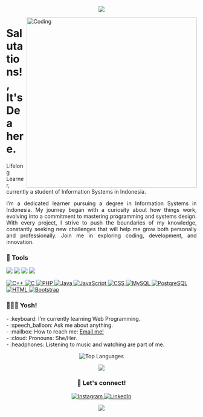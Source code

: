 <p align="center"> 
  <img src="https://capsule-render.vercel.app/api?text=Hi%20there%20👋,%20I'm%20Dea!🕹️&animation=fadeIn&type=waving&color=gradient&height=100"/> 
</p>

<img align="right" alt="Coding" width="450" src="https://github.com/Anmol-Baranwal/Cool-GIFs-For-GitHub/assets/74038190/f5d2d866-d25c-4873-8d82-425d2c62fc2e">

# <strong>Salutations!, It's Dea here.</strong>
Lifelong Learner, currently a student of Information Systems in Indonesia.

<p align="justify">I’m a dedicated learner pursuing a degree in Information Systems in Indonesia. My journey began with a curiosity about how things work, evolving into a commitment to mastering programming and systems design. With every project, I strive to push the boundaries of my knowledge, constantly seeking new challenges that will help me grow both personally and professionally. Join me in exploring coding, development, and innovation.</p>


### <strong>🚀 Tools</strong>
<p>
    <img src="https://img.shields.io/badge/Text%20Editor-Visual%20Studio%20Code-blue?&logo=visual%20studio%20code&logoColor=blue" />
    <img src="https://img.shields.io/badge/IDE-NetBeans-brightgreen?&logo=apache%20netbeans%20ide&logoColor=brightgreen" />
    <img src="https://img.shields.io/badge/OS-MacOS-blue?&logo=apple" />
    <img src="https://img.shields.io/badge/IDE-Xcode-blue?&logo=xcode" />
</p>
<p>
    <a href="https://en.cppreference.com/">
        <img src="https://skillicons.dev/icons?i=cpp" alt="C++"/>
    </a>
    <a href="https://www.learn-c.org/">
        <img src="https://skillicons.dev/icons?i=c" alt="C"/>
    </a>
    <a href="https://www.php.net/">
        <img src="https://skillicons.dev/icons?i=php" alt="PHP"/>
    </a>
    <a href="https://www.java.com/">
        <img src="https://skillicons.dev/icons?i=java" alt="Java"/>
    </a>
    <a href="https://developer.mozilla.org/en-US/docs/Web/JavaScript">
        <img src="https://skillicons.dev/icons?i=js" alt="JavaScript"/>
    </a>
    <a href="https://developer.mozilla.org/en-US/docs/Web/CSS">
        <img src="https://skillicons.dev/icons?i=css" alt="CSS"/>
    </a>
    <a href="https://dev.mysql.com/">
        <img src="https://skillicons.dev/icons?i=mysql" alt="MySQL"/>
    </a>
    <a href="https://www.postgresql.org/">
        <img src="https://skillicons.dev/icons?i=postgres" alt="PostgreSQL"/>
    </a>
    <a href="https://www.w3.org/Style/CSS/Overview.en.html">
        <img src="https://skillicons.dev/icons?i=html" alt="HTML"/>
    </a>
    <a href="https://getbootstrap.com/">
        <img src="https://skillicons.dev/icons?i=bootstrap" alt="Bootstrap"/>
    </a>
</p>



### <strong>👩🏼‍💻 Yosh!</strong>
<p>
    - :keyboard: I’m currently learning Web Programming. </br>
    - :speech_balloon: Ask me about anything.</br>
    - :mailbox: How to reach me: <a href="mailto:deaauly@gmail.com">Email me!</a>  </br>
    - :cloud: Pronouns: She/Her. </br>
    - :headphones: Listening to music and watching are part of me. </br>
<p>

<p align="center">
    <img src="https://github-readme-stats.vercel.app/api/top-langs/?username=deaaulya&layout=compact" alt="Top Languages" />
</p>


<p align="center"> 
<picture>
  <source
    srcset="https://github-readme-stats.vercel.app/api?username=deaaulya&show_icons=true&theme=dark"
    media="(prefers-color-scheme: dark)"
  />
  <source
    srcset="https://github-readme-stats.vercel.app/api?username=deaaulya&show_icons=true"
    media="(prefers-color-scheme: light), (prefers-color-scheme: no-preference)"
  />
  <a href="https://github-readme-stats.vercel.app/api?username=deaaulya&show_icons=true">
    <img src="https://github-readme-stats.vercel.app/api?username=deaaulya&show_icons=true" />
  </a>
</picture>
</p>

### <strong><p align="center">📲 Let's connect!</p></strong>
<p align="center">
    <a href="https://www.instagram.com/deaulya._/">
        <img src="https://skillicons.dev/icons?i=instagram" alt="Instagram"/>
    </a>
    <a href="https://www.linkedin.com/in/dea-aulya-61942830a/">
        <img src="https://skillicons.dev/icons?i=linkedin" alt="LinkedIn"/>
    </a>
</p>

<p align="center"> 
  <img src="https://capsule-render.vercel.app/api?text=Good%20to%20%20see%20you!&animation=fadeIn&type=waving&color=gradient&height=100&section=footer"/> 
</p>
